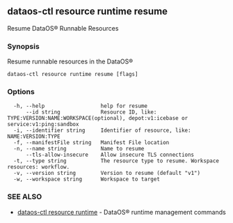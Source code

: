 ## dataos-ctl resource runtime resume

Resume DataOS® Runnable Resources

### Synopsis

Resume runnable resources in the DataOS®

```
dataos-ctl resource runtime resume [flags]
```

### Options

```
  -h, --help                  help for resume
      --id string             Resource ID, like: TYPE:VERSION:NAME:WORKSPACE(optional), depot:v1:icebase or service:v1:ping:sandbox
  -i, --identifier string     Identifier of resource, like: NAME:VERSION:TYPE
  -f, --manifestFile string   Manifest File location
  -n, --name string           Name to resume
      --tls-allow-insecure    Allow insecure TLS connections
  -t, --type string           The resource type to resume. Workspace resources: workflow.
  -v, --version string        Version to resume (default "v1")
  -w, --workspace string      Workspace to target
```

### SEE ALSO

* [dataos-ctl resource runtime](dataos-ctl_resource_runtime.md)	 - DataOS® runtime management commands

